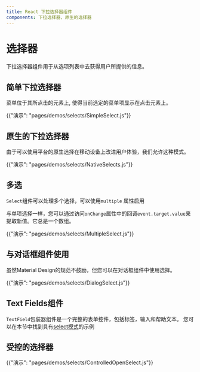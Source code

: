 ```yaml
---
title: React 下拉选择器组件
components: 下拉选择器，原生的选择器
---
```

# 选择器

<p class="description">下拉选择器组件用于从选项列表中去获得用户所提供的信息。</p>

## 简单下拉选择器

菜单位于其所点击的元素上, 使得当前选定的菜单项显示在点击元素上。

{{"演示": "pages/demos/selects/SimpleSelect.js"}}

## 原生的下拉选择器

由于可以使用平台的原生选择在移动设备上改进用户体验，我们允许这种模式。

{{"演示": "pages/demos/selects/NativeSelects.js"}}

## 多选

`Select`组件可以处理多个选择，可以使用`multiple` 属性启用

与单项选择一样，您可以通过访问` onChange `属性中的回调` event.target.value `来提取新值。它总是一个数组。

{{"演示": "pages/demos/selects/MultipleSelect.js"}}

## 与对话框组件使用

虽然Material Design的规范不鼓励，但您可以在对话框组件中使用选择。

{{"演示": "pages/demos/selects/DialogSelect.js"}}

## Text Fields组件

` TextField `包装器组件是一个完整的表单控件，包括标签，输入和帮助文本。 您可以在本节中找到具有[select模式](/demos/text-fields/#textfield)的示例

## 受控的选择器

{{"演示": "pages/demos/selects/ControlledOpenSelect.js"}}